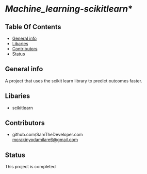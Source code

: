 # *Machine_learning-scikitlearn**

## **Table Of Contents**







* [General info](#general-info)
* [Libaries](#Libaries)
* [Contributors](#contributors)
* [Status](#status)

## General info
A project that uses the scikit learn library to predict outcomes faster.

## Libaries
* scikitlearn






## Contributors
* github.com/SamTheDeveloper.com
<br>  morakinyodamilare6@gmail.com



## Status
This project is completed





